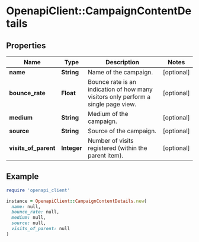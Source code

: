 # OpenapiClient::CampaignContentDetails

## Properties

| Name | Type | Description | Notes |
| ---- | ---- | ----------- | ----- |
| **name** | **String** | Name of the campaign. | [optional] |
| **bounce_rate** | **Float** | Bounce rate is an indication of how many visitors only perform a single page view. | [optional] |
| **medium** | **String** | Medium of the campaign. | [optional] |
| **source** | **String** | Source of the campaign. | [optional] |
| **visits_of_parent** | **Integer** | Number of visits registered (within the parent item). | [optional] |

## Example

```ruby
require 'openapi_client'

instance = OpenapiClient::CampaignContentDetails.new(
  name: null,
  bounce_rate: null,
  medium: null,
  source: null,
  visits_of_parent: null
)
```

